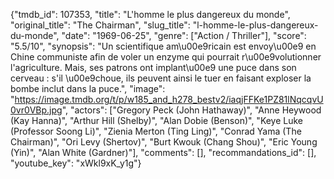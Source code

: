 {"tmdb_id": 107353, "title": "L'homme le plus dangereux du monde", "original_title": "The Chairman", "slug_title": "l-homme-le-plus-dangereux-du-monde", "date": "1969-06-25", "genre": ["Action / Thriller"], "score": "5.5/10", "synopsis": "Un scientifique am\u00e9ricain est envoy\u00e9 en Chine communiste afin de voler un enzyme qui pourrait r\u00e9volutionner l'agriculture. Mais, ses patrons ont implant\u00e9 une puce dans son cerveau : s'il \u00e9choue, ils peuvent ainsi le tuer en faisant exploser la bombe inclut dans la puce.", "image": "https://image.tmdb.org/t/p/w185_and_h278_bestv2/iaqjFFKe1PZ81lNqcqvU0vr0VBp.jpg", "actors": ["Gregory Peck (John Hathaway)", "Anne Heywood (Kay Hanna)", "Arthur Hill (Shelby)", "Alan Dobie (Benson)", "Keye Luke (Professor Soong Li)", "Zienia Merton (Ting Ling)", "Conrad Yama (The Chairman)", "Ori Levy (Shertov)", "Burt Kwouk (Chang Shou)", "Eric Young (Yin)", "Alan White (Gardner)"], "comments": [], "recommandations_id": [], "youtube_key": "xWkl9xK_y1g"}